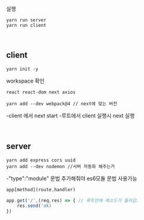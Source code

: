 실행
````
yarn run server
yarn run client
````

<br/>

## client

````
yarn init -y

````
workspace 확인

````
react react-dom next axios

yarn add --dev webpack@4 // next에 맞는 버전
````

-client 에서 next start
-루트에서 client 실행시 next 실행

<br/>

## server

````
yarn add express cors uuid
yarn add --dev nodemon //서버 자동화 해주는거
````
-"type":"module" 문법 추가해줘야 es6모듈 문법 사용가능


````javascript
app[method](route,handler)

app.get('/',(req,res) => { // 루트안에 메소드가 들어감.
    res.send('ok)
})
````